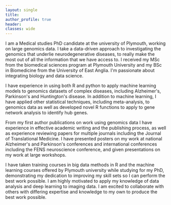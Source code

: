 ```yaml
---
layout: single
title:
author_profile: true
header:
classes: wide
---
```


I am a Medical studies PhD candidate at the university of Plymouth, working on large genomics data. I take a data-driven approach to investigating the genomics that underlie neurodegenerative diseases, to really make the most out of all the information that we have access to. I received my MSc from the biomedical sciences program at Plymouth University and my BSc in Biomedicine from the University of East Anglia. I'm passionate about integrating biology and data science.

I have experience in using both R and python to apply machine learning models to genomics datasets of complex diseases, including Alzheimer's, Parkinson's and Huntington's disease. In addition to machine learning, I have applied other statistical techniques, including meta-analysis, to genomics data as well as developed novel R functions to apply to gene network analysis to identify hub genes.

From my first author publications on work using genomics data I have experience in effective academic writing and the publishing process, as well as experience reviewing papers for multiple journals including the Journal of Translational Medicine. I have presented posters on my work at national Alzheimer's and Parkinson's conferences and international conferences including the FENS neuroscience conference, and given presentations on my work at large workshops.

I have taken training courses in big data methods in R and the machine learning courses offered by Plymouth university while studying for my PhD, demonstrating my dedication to improving my skill sets so I can perform the best work possible. I am highly motivated to apply my knowledge of data analysis and deep learning to imaging data. I am excited to collaborate with others with differing expertise and knowledge to my own to produce the best work possible.
